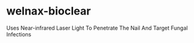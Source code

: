 # welnax-bioclear
Uses Near-infrared Laser Light To Penetrate The Nail And Target Fungal Infections
